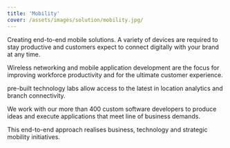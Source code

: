 ```yaml
---
title: 'Mobility'
cover: /assets/images/solution/mobility.jpg/
---
```


Creating end-to-end mobile solutions. A variety of devices are required to stay productive and customers expect to connect digitally with your brand at any time. 


Wireless networking and mobile application development are the focus for improving workforce productivity and for the ultimate customer experience.


pre-built technology labs allow access to the latest in location analytics and branch connectivity. 


We work with our more than 400 custom software developers to produce ideas and execute applications that meet line of business demands.


This end-to-end approach realises business, technology and strategic mobility initiatives.
